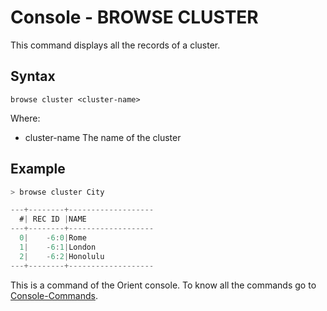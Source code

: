 # Console - BROWSE CLUSTER

This command displays all the records of a cluster.

## Syntax

```
browse cluster <cluster-name>
```

Where:

- cluster-name   The name of the cluster

## Example

```java
> browse cluster City

---+--------+-------------------
  #| REC ID |NAME
---+--------+-------------------
  0|    -6:0|Rome
  1|    -6:1|London
  2|    -6:2|Honolulu
---+--------+-------------------
```

This is a command of the Orient console. To know all the commands go to [Console-Commands](Console-Commands.md).
